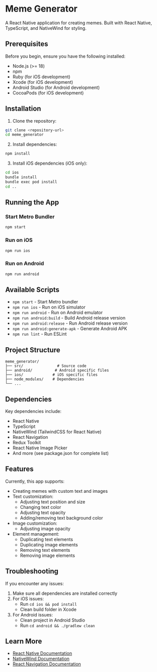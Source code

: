 # Meme Generator

A React Native application for creating memes. Built with React Native, TypeScript, and NativeWind for styling.

## Prerequisites

Before you begin, ensure you have the following installed:

- Node.js (>= 18)
- npm
- Ruby (for iOS development)
- Xcode (for iOS development)
- Android Studio (for Android development)
- CocoaPods (for iOS development)

## Installation

1. Clone the repository:

```sh
git clone <repository-url>
cd meme_generator
```

2. Install dependencies:

```sh
npm install
```

3. Install iOS dependencies (iOS only):

```sh
cd ios
bundle install
bundle exec pod install
cd ..
```

## Running the App

### Start Metro Bundler

```sh
npm start
```

### Run on iOS

```sh
npm run ios
```

### Run on Android

```sh
npm run android
```

## Available Scripts

- `npm start` - Start Metro bundler
- `npm run ios` - Run on iOS simulator
- `npm run android` - Run on Android emulator
- `npm run android:build` - Build Android release version
- `npm run android:release` - Run Android release version
- `npm run android:generate-apk` - Generate Android APK
- `npm run lint` - Run ESLint

## Project Structure

```
meme_generator/
├── src/               # Source code
├── android/          # Android specific files
├── ios/             # iOS specific files
├── node_modules/    # Dependencies
└── ...
```

## Dependencies

Key dependencies include:

- React Native
- TypeScript
- NativeWind (TailwindCSS for React Native)
- React Navigation
- Redux Toolkit
- React Native Image Picker
- And more (see package.json for complete list)

## Features

Currently, this app supports:

- Creating memes with custom text and images
- Text customization:
  - Adjusting text position and size
  - Changing text color
  - Adjusting text opacity
  - Adding/removing text background color
- Image customization:
  - Adjusting image opacity
- Element management:
  - Duplicating text elements
  - Duplicating image elements
  - Removing text elements
  - Removing image elements

## Troubleshooting

If you encounter any issues:

1. Make sure all dependencies are installed correctly
2. For iOS issues:
   - Run `cd ios && pod install`
   - Clean build folder in Xcode
3. For Android issues:
   - Clean project in Android Studio
   - Run `cd android && ./gradlew clean`

## Learn More

- [React Native Documentation](https://reactnative.dev)
- [NativeWind Documentation](https://www.nativewind.dev)
- [React Navigation Documentation](https://reactnavigation.org)
